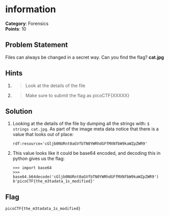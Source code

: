 # information
**Category**: Forensics \
**Points**: 10

## Problem Statement
Files can always be changed in a secret way. Can you find the flag? __cat.jpg__

## Hints
1. > Look at the details of the file
2. > Make sure to submit the flag as picoCTF{XXXXX}

## Solution
1. Looking at the details of the file by dumping all the strings with: `$ strings cat.jpg`. As part of the image meta data notice that there is a value that looks out of place:
    ```
    rdf:resource='cGljb0NURnt0aGVfbTN0YWRhdGFfMXNfbW9kaWZpZWR9'
    ```
2. This value looks like it could be base64 encoded, and decoding this in python gives us the flag:
    ```
    >>> import base64
    >>> base64.b64decode('cGljb0NURnt0aGVfbTN0YWRhdGFfMXNfbW9kaWZpZWR9')
    b'picoCTF{the_m3tadata_1s_modified}'

    ```

## Flag
```
picoCTF{the_m3tadata_1s_modified}
```